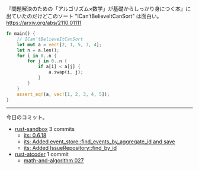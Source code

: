 『問題解決のための「アルゴリズム×数学」が基礎からしっかり身につく本』に出ていたのだけどこのソート "ICan’tBelieveItCanSort" は面白い。 <https://arxiv.org/abs/2110.01111>

```rust
fn main() {
    // ICan’tBelieveItCanSort
    let mut a = vec![2, 1, 5, 3, 4];
    let n = a.len();
    for i in 0..n {
        for j in 0..n {
            if a[i] < a[j] {
                a.swap(i, j);
            }
        }
    }
    assert_eq!(a, vec![1, 2, 3, 4, 5]);
}
```

---

今日のコミット。

- [rust-sandbox](https://github.com/bouzuya/rust-sandbox) 3 commits
  - [its: 0.6.18](https://github.com/bouzuya/rust-sandbox/commit/b9c8559120d9b88ae68455d3dcce8178767cd533)
  - [its: Added event_store::find_events_by_aggregate_id and save](https://github.com/bouzuya/rust-sandbox/commit/3020e5667fe9c5fdd7f768f5561bd4701e75fb5d)
  - [its: Added IssueRepository::find_by_id](https://github.com/bouzuya/rust-sandbox/commit/2c5bab3dd7c1e9209d386ba34cedb665a2e9947c)
- [rust-atcoder](https://github.com/bouzuya/rust-atcoder) 1 commit
  - [math-and-algorithm 027](https://github.com/bouzuya/rust-atcoder/commit/0ed614e356d5efd01b062821fbf27eefbc44367e)
